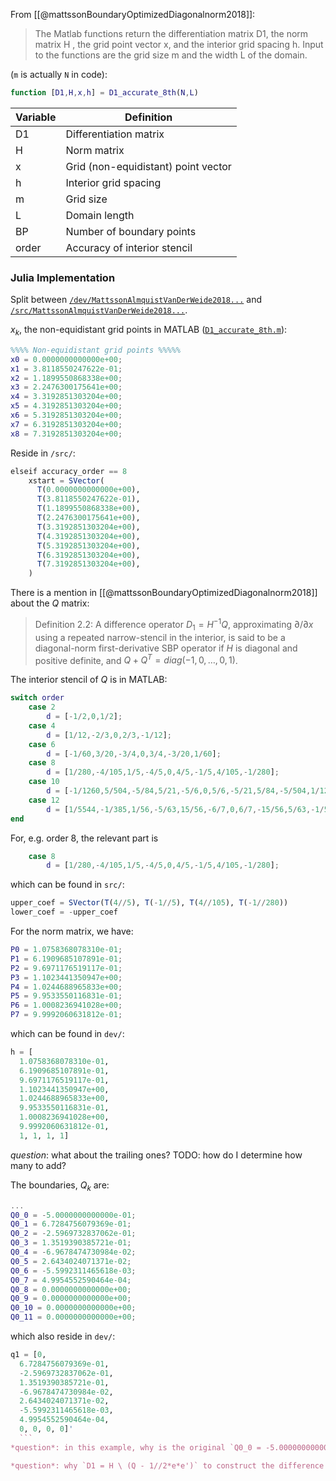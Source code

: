 

From [[@mattssonBoundaryOptimizedDiagonalnorm2018]]: 

> The Matlab functions return the differentiation matrix D1, the norm matrix H , the grid point vector x, and the interior grid spacing h. Input to the functions are the grid size m and the width L of the domain.

(`m` is actually `N` in code):
```Matlab
function [D1,H,x,h] = D1_accurate_8th(N,L)
```

| Variable | Definition                |
| -------- | ------------------------- |
| D1       | Differentiation matrix    |
| H        | Norm matrix               |
| x        | Grid (non-equidistant) point vector         |
| h        | Interior grid spacing     |
| m        | Grid size                 |
| L        | Domain length             |
| BP       | Number of boundary points |
| order    | Accuracy of interior stencil                          |

### Julia Implementation

Split between [`/dev/MattssonAlmquistVanDerWeide2018...`](https://github.com/ranocha/SummationByPartsOperators.jl/tree/main/dev) and [`/src/MattssonAlmquistVanDerWeide2018...`](https://github.com/ranocha/SummationByPartsOperators.jl/tree/main/src/SBP_coefficients).

$x_k$, the non-equidistant grid points in MATLAB ([`D1_accurate_8th.m`](https://bitbucket.org/martinalmquist/optimized_sbp_operators/src/master/Accurate/D1_accurate_8th.m)):
```Matlab
%%%% Non-equidistant grid points %%%%%
x0 = 0.0000000000000e+00;
x1 = 3.8118550247622e-01;
x2 = 1.1899550868338e+00;
x3 = 2.2476300175641e+00;
x4 = 3.3192851303204e+00;
x5 = 4.3192851303204e+00;
x6 = 5.3192851303204e+00;
x7 = 6.3192851303204e+00;
x8 = 7.3192851303204e+00;
```
Reside in `/src/`:
```julia
elseif accuracy_order == 8
    xstart = SVector(
      T(0.0000000000000e+00),
      T(3.8118550247622e-01),
      T(1.1899550868338e+00),
      T(2.2476300175641e+00),
      T(3.3192851303204e+00),
      T(4.3192851303204e+00),
      T(5.3192851303204e+00),
      T(6.3192851303204e+00),
      T(7.3192851303204e+00),
    )
```

There is a mention in [[@mattssonBoundaryOptimizedDiagonalnorm2018]] about the $Q$ matrix:

> Definition 2.2: A difference operator $D_1 = H^{-1}Q$, approximating $\partial/\partial x$ using a repeated narrow-stencil in the interior, is said to be a diagonal-norm first-derivative SBP operator if $H$ is diagonal and positive definite, and $Q + Q^T = diag(-1, 0, \ldots, 0, 1)$.

The interior stencil of $Q$ is in MATLAB:
```Matlab
switch order
	case 2
		d = [-1/2,0,1/2];
	case 4
		d = [1/12,-2/3,0,2/3,-1/12];
	case 6
		d = [-1/60,3/20,-3/4,0,3/4,-3/20,1/60];
	case 8
		d = [1/280,-4/105,1/5,-4/5,0,4/5,-1/5,4/105,-1/280];
	case 10
		d = [-1/1260,5/504,-5/84,5/21,-5/6,0,5/6,-5/21,5/84,-5/504,1/1260];
	case 12
		d = [1/5544,-1/385,1/56,-5/63,15/56,-6/7,0,6/7,-15/56,5/63,-1/56,1/385,-1/5544];
end
```
For, e.g. order 8, the relevant part is
```Matlab
	case 8
		d = [1/280,-4/105,1/5,-4/5,0,4/5,-1/5,4/105,-1/280];
```
which can be found in `src/`:
```julia
upper_coef = SVector(T(4//5), T(-1//5), T(4//105), T(-1//280))
lower_coef = -upper_coef
```

For the norm matrix, we have:
```Matlab
P0 = 1.0758368078310e-01;
P1 = 6.1909685107891e-01;
P2 = 9.6971176519117e-01;
P3 = 1.1023441350947e+00;
P4 = 1.0244688965833e+00;
P5 = 9.9533550116831e-01;
P6 = 1.0008236941028e+00;
P7 = 9.9992060631812e-01;
```
which can be found in `dev/`:
```julia
h = [
  1.0758368078310e-01,
  6.1909685107891e-01,
  9.6971176519117e-01,
  1.1023441350947e+00,
  1.0244688965833e+00,
  9.9533550116831e-01,
  1.0008236941028e+00,
  9.9992060631812e-01,
  1, 1, 1, 1]
```
*question*: what about the trailing ones? TODO: how do I determine how many to add?

The boundaries, $Q_k$ are:
```Matlab
...
Q0_0 = -5.0000000000000e-01;
Q0_1 = 6.7284756079369e-01;
Q0_2 = -2.5969732837062e-01;
Q0_3 = 1.3519390385721e-01;
Q0_4 = -6.9678474730984e-02;
Q0_5 = 2.6434024071371e-02;
Q0_6 = -5.5992311465618e-03;
Q0_7 = 4.9954552590464e-04;
Q0_8 = 0.0000000000000e+00;
Q0_9 = 0.0000000000000e+00;
Q0_10 = 0.0000000000000e+00;
Q0_11 = 0.0000000000000e+00;
```
which also reside in `dev/`:
```julia
q1 = [0,
  6.7284756079369e-01,
  -2.5969732837062e-01,
  1.3519390385721e-01,
  -6.9678474730984e-02,
  2.6434024071371e-02,
  -5.5992311465618e-03,
  4.9954552590464e-04,
  0, 0, 0, 0]'
  ```
*question*: in this example, why is the original `Q0_0 = -5.0000000000000e-01;`, while it's `0` in the Julia implementation?

*question*: why `D1 = H \ (Q - 1//2*e*e')` to construct the difference operator $D1$?
